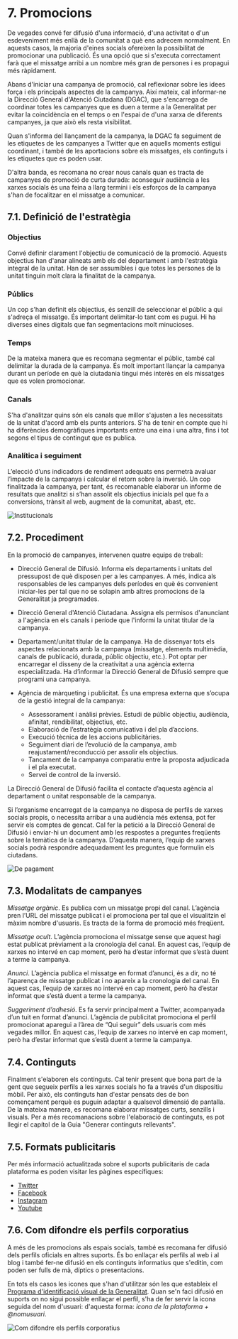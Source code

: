 # 7. Promocions

De vegades convé fer difusió d'una informació, d'una activitat o d'un esdeveniment més enllà de la comunitat a què ens adrecem normalment. En aquests casos, la majoria d'eines socials ofereixen la possibilitat de promocionar una publicació. És una opció que si s'executa correctament farà que el missatge arribi a un nombre més gran de persones i es propagui més ràpidament.

Abans d'iniciar una campanya de promoció, cal reflexionar sobre les idees força i els principals aspectes de la campanya. Així mateix, cal informar-ne la Direcció General d'Atenció Ciutadana (DGAC), que s'encarrega de coordinar totes les campanyes que es duen a terme a la Generalitat per evitar la coincidència en el temps o en l'espai de d'una xarxa de diferents campanyes, ja que això els resta visibilitat.

Quan s'informa del llançament de la campanya, la DGAC fa seguiment de les etiquetes de les campanyes a Twitter que en aquells moments estigui coordinant, i també de les aportacions sobre els missatges, els continguts i les etiquetes que es poden usar.

D'altra banda, es recomana no crear nous canals quan es tracta de campanyes de promoció de curta durada: aconseguir audiència a les xarxes socials és una feina a llarg termini i els esforços de la campanya s'han de focalitzar en el missatge a comunicar.

## 7.1. Definició de l'estratègia

### Objectius

Convé definir clarament l'objectiu de comunicació de la promoció. Aquests objectius han d'anar alineats amb els del departament i amb l'estratègia integral de la unitat. Han de ser assumibles i que totes les persones de la unitat tinguin molt clara la finalitat de la campanya.

### Públics

Un cop s'han definit els objectius, és senzill de seleccionar el públic a qui s'adreça el missatge. És important delimitar-lo tant com es pugui. Hi ha diverses eines digitals que fan segmentacions molt minucioses.

### Temps

De la mateixa manera que es recomana segmentar el públic, també cal delimitar la durada de la campanya. És molt important llançar la campanya durant un període en què la ciutadania tingui més interès en els missatges que es volen promocionar.

### Canals

S'ha d'analitzar quins són els canals que millor s'ajusten a les necessitats de la unitat d'acord amb els punts anteriors. S'ha de tenir en compte que hi ha diferències demogràfiques importants entre una eina i una altra, fins i tot segons el tipus de contingut que es publica.

### Analítica i seguiment

L’elecció d’uns indicadors de rendiment adequats ens permetrà avaluar l’impacte de la campanya i calcular el retorn sobre la inversió. Un cop finalitzada la campanya, per tant, és recomanable elaborar un informe de resultats que analitzi si s’han assolit els objectius inicials pel que fa a conversions, trànsit al web, augment de la comunitat, abast, etc.

![ Institucionals](/assets/img/7_1_institucional.png)

## 7.2. Procediment

En la promoció de campanyes, intervenen quatre equips de treball:

- Direcció General de Difusió. Informa els departaments i unitats del pressupost de què disposen per a les campanyes. A més, indica als responsables de les campanyes dels períodes en què és convenient iniciar-les per tal que no se solapin amb altres promocions de la Generalitat ja programades. 
- Direcció General d'Atenció Ciutadana. Assigna els permisos d'anunciant a l'agència en els canals i període que l'informi la unitat titular de la campanya.
- Departament/unitat titular de la campanya. Ha de dissenyar tots els aspectes relacionats amb la campanya (missatge, elements multimèdia, canals de publicació, durada, públic objectiu, etc.). Pot optar per encarregar el disseny de la creativitat a una agència externa especialitzada. Ha d’informar la Direcció General de Difusió sempre que programi una campanya.
- Agència de màrqueting i publicitat. És una empresa externa que s’ocupa de la gestió integral de la campanya:

	- Assessorament i anàlisi prèvies. Estudi de públic objectiu, audiència, afinitat, rendibilitat, objectius, etc.
	- Elaboració de l’estratègia comunicativa i del pla d’accions.
	- Execució tècnica de les accions publicitàries.
	- Seguiment diari de l’evolució de la campanya, amb reajustament/reconducció per assolir els objectius.
	- Tancament de la campanya comparatiu entre la proposta adjudicada i el pla executat.
	- Servei de control de la inversió.
	
La Direcció General de Difusió facilita el contacte d’aquesta agència al departament o unitat responsable de la campanya.

Si l’organisme encarregat de la campanya no disposa de perfils de xarxes socials propis, o necessita arribar a una audiència més extensa, pot fer servir els comptes de gencat. Cal fer la petició a la Direcció General de Difusió i enviar-hi un document amb les respostes a preguntes freqüents sobre la temàtica de la campanya. D’aquesta manera, l’equip de xarxes socials podrà respondre adequadament les preguntes que formulin els ciutadans.

![ De pagament](/assets/img/7_2_pagament.png)

## 7.3. Modalitats de campanyes

*Missatge orgànic*. Es publica com un missatge propi del canal. L’agència pren l’URL del missatge publicat i el promociona per tal que el visualitzin el màxim nombre d'usuaris. Es tracta de la forma de promoció més freqüent.

*Missatge ocult*. L’agència promociona el missatge sense que aquest hagi estat publicat prèviament a la cronologia del canal. En aquest cas, l’equip de xarxes no intervé en cap moment, però ha d’estar informat que s’està duent a terme la campanya.

*Anunci*. L’agència publica el missatge en format d’anunci, és a dir, no té l’aparença de missatge publicat i no apareix a la cronologia del canal. En aquest cas, l’equip de xarxes no intervé en cap moment, però ha d’estar informat que s’està duent a terme la campanya.

*Suggeriment d’adhesió*. Es fa servir principalment a Twitter, acompanyada d’un tuit en format d’anunci. L’agència de publicitat promociona el perfil promocionat aparegui a l’àrea de “Qui seguir” dels usuaris com més vegades millor. En aquest cas, l’equip de xarxes no intervé en cap moment, però ha d’estar informat que s’està duent a terme la campanya.

## 7.4. Continguts

Finalment s'elaboren els continguts. Cal tenir present que bona part de la gent que segueix perfils a les xarxes socials ho fa  a través d'un dispositiu mòbil. Per això, els continguts han d'estar pensats des de bon començament perquè es puguin adaptar a qualsevol dimensió de pantalla. De la mateixa manera, es recomana elaborar missatges curts, senzills i visuals. Per a més recomanacions sobre l'elaboració de continguts, es pot llegir el capítol de la Guia "Generar continguts rellevants".

## 7.5. Formats publicitaris

Per més informació actualitzada sobre el suports publicitaris de cada plataforma es poden visitar les pàgines específiques:

- [Twitter](https://business.twitter.com/en/advertising/campaign-types.html)
- [Facebook](https://www.facebook.com/business/ads-guide)
- [Instagram](https://business.instagram.com/advertising)
- [Youtube](https://support.google.com/youtube/answer/2467968?hl=es)

## 7.6. Com difondre els perfils corporatius

A més de les promocions als espais socials, també es recomana fer difusió dels perfils oficials en altres suports. És bo enllaçar els perfils al web i al blog i també fer-ne difusió en els continguts informatius que s'editin, com poden ser fulls de mà, díptics o presentacions.

En tots els casos les icones que s'han d'utilitzar són les que estableix el [Programa d'identificació visual de la Generalitat](http://identitatcorporativa.gencat.cat/ca/aplicacions/xarxes-socials/). Quan se'n faci difusió en suports on no sigui possible enllaçar el perfil, s'ha de fer servir la icona seguida del nom d'usuari: d'aquesta forma: *icona de la plataforma + @nomusuari*.

![ Com difondre els perfils corporatius](/assets/img/7_3_promocions.jpg)

